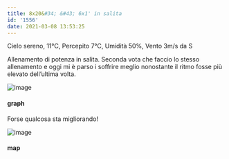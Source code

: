 ```yaml
---
title: 8x20&#34; &#43; 6x1' in salita
id: '1556'
date: 2021-03-08 13:53:25
---
```


Cielo sereno, 11°C, Percepito 7°C, Umidità 50%, Vento 3m/s da S

Allenamento di potenza in salita. Seconda vota che faccio lo stesso allenamento e oggi mi è parso i soffrire meglio nonostante il ritmo fosse più elevato dell’ultima volta.

![image](/images/2021/08/graph_ripetute.png)

#### graph

Forse qualcosa sta migliorando!

![image](/images/2021/08/20210308-activity-map.png)

#### map